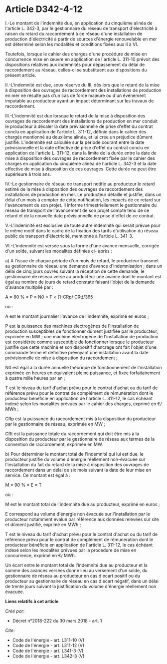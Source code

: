# Article D342-4-12

I.-Le montant de l'indemnité due, en application du cinquième alinéa de l'article L. 342-3, par le gestionnaire du réseau de
transport d'électricité à raison du retard du raccordement à ce réseau d'une installation de production d'électricité à
partir de sources d'énergie renouvelable en mer est déterminé selon les modalités et conditions fixées aux II à VI. 

Toutefois, lorsque le cahier des charges d'une procédure de mise en concurrence mise en œuvre en application de l'article L.
311-10 prévoit des dispositions relatives aux indemnités pour dépassement du délai de raccordement au réseau, celles-ci se
substituent aux dispositions du présent article. 

II.-L'indemnité est due, sous réserve du III, dès lors que le retard de la mise à disposition des ouvrages de raccordement
des installations de production en mer ne résulte pas d'un cas de force majeure ou d'un événement imputable au producteur
ayant un impact déterminant sur les travaux de raccordement. 

III.-L'indemnité est due lorsque le retard de la mise à disposition des ouvrages de raccordement des installations de
production en mer conduit le producteur à décaler la date prévisionnelle de prise d'effet du contrat conclu en application de
l'article L. 311-12, définie dans le cahier des chargés mentionné au deuxième alinéa, et lui crée un préjudice dûment
justifié. L'indemnité est calculée sur la période courant entre la date prévisionnelle et la date effective de prise d'effet
du contrat conclu en application de l'article L. 311-12, dans la limite de la durée entre la date de mise à disposition des
ouvrages de raccordement fixée par le cahier des charges en application du cinquième alinéa de l'article L. 342-3 et la date
effective de mise à disposition de ces ouvrages. Cette durée ne peut être supérieure à trois ans. 

IV.-Le gestionnaire de réseau de transport notifie au producteur le retard estimé de la mise à disposition des ouvrages de
raccordement des installations de production en mer. Le producteur détaille et justifie, dans un délai d'un mois à compter de
cette notification, les impacts de ce retard sur l'avancement de son projet. Il informe trimestriellement le gestionnaire du
réseau de transport de l'avancement de son projet compte tenu de ce retard et de la nouvelle date prévisionnelle de prise
d'effet de ce contrat. 

V.-L'indemnité est exclusive de toute autre indemnité qui serait prévue pour le même motif dans le cadre de la fixation des
tarifs d'utilisation du réseau public de transport d'électricité, mentionné à l'article L. 341-3. 

VI.-L'indemnité est versée sous la forme d'une avance mensuelle, corrigée d'un solde, suivant les modalités définies ci-
après : 

a) A l'issue de chaque période d'un mois de retard, le producteur transmet au gestionnaire de réseau une demande d'avance
d'indemnisation ; dans un délai de cinq jours ouvrés suivant la réception de cette demande, le gestionnaire de réseau verse
au producteur une avance dont le montant est égal au nombre de jours de retard constaté faisant l'objet de la demande
d'avance multiplié par : 

A = 80 % × P × N0 × T × (1-CRp/ CRt)/365 

où : 

A est le montant journalier l'avance de l'indemnité, exprimé en euros ; 

P est la puissance des machines électrogènes de l'installation de production susceptibles de fonctionner dûment justifiée par
le producteur, exprimée en MW ; une machine électrogène de l'installation de production est considérée comme susceptible de
fonctionner lorsque le producteur justifie que cette machine et son dispositif d'ancrage ont fait l'objet d'une commande
ferme et définitive prévoyant une installation avant la date prévisionnelle de mise à disposition du raccordement ; 

N0 est égal à la durée annuelle théorique de fonctionnement de l'installation exprimée en heures en équivalent pleine
puissance, et fixée forfaitairement à quatre mille heures par an ; 

T est le niveau du tarif d'achat prévu pour le contrat d'achat ou du tarif de référence prévu pour le contrat de complément
de rémunération dont le producteur bénéficie en application de l'article L. 311-12, le cas échéant indexé selon les modalités
prévues par le cahier des charges, exprimé en €/ MWh ; 

CRp est la puissance du raccordement mis à la disposition du producteur par le gestionnaire de réseau, exprimée en MW ; 

CRt est la puissance totale du raccordement qui doit être mis à la disposition du producteur par le gestionnaire de réseau
aux termes de la convention de raccordement, exprimée en MW. 

b) Pour déterminer le montant total de l'indemnité qui lui est due, le producteur justifie du volume d'énergie réellement
non-évacuée sur l'installation du fait du retard de la mise à disposition des ouvrages de raccordement dans un délai de six
mois suivant la date de leur mise en service. Ce montant est égal à : 

M = 90 % × E × T 

où : 

M est le montant total de l'indemnité due au producteur, exprimé en euros ; 

E correspond au volume d'énergie non évacuée sur l'installation par le producteur notamment évalué par référence aux données
relevées sur site et dûment justifié, exprimé en MWh ; 

T est le niveau du tarif d'achat prévu pour le contrat d'achat ou du tarif de référence prévu pour le contrat de complément
de rémunération dont le producteur bénéficie en application de l'article L. 311-12, le cas échéant indexé selon les modalités
prévues par la procédure de mise en concurrence, exprimé en €/ MWh. 

Un écart entre le montant total de l'indemnité due au producteur et la somme des avances versées donne lieu au versement d'un
solde, du gestionnaire de réseau au producteur en cas d'écart positif ou du producteur au gestionnaire de réseau en cas
d'écart négatif, dans un délai de trente jours suivant la justification du volume d'énergie réellement non évacuée.

**Liens relatifs à cet article**

_Créé par_:

  - Décret n°2018-222 du 30 mars 2018 - art. 1

_Cite_:

  - Code de l'énergie - art. L311-10 (V)
  - Code de l'énergie - art. L311-12 (V)
  - Code de l'énergie - art. L341-3 (V)
  - Code de l'énergie - art. L342-3 (V)
